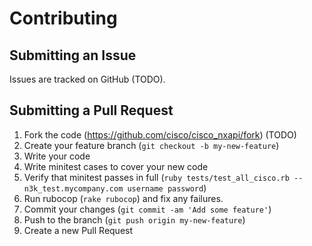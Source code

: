 # Contributing

## Submitting an Issue

Issues are tracked on GitHub (TODO).

## Submitting a Pull Request

1. Fork the code (https://github.com/cisco/cisco_nxapi/fork) (TODO)
2. Create your feature branch (`git checkout -b my-new-feature`)
3. Write your code
4. Write minitest cases to cover your new code
5. Verify that minitest passes in full (`ruby tests/test_all_cisco.rb --
   n3k_test.mycompany.com username password`)
6. Run rubocop (`rake rubocop`) and fix any failures.
7. Commit your changes (`git commit -am 'Add some feature'`)
8. Push to the branch (`git push origin my-new-feature`)
9. Create a new Pull Request

